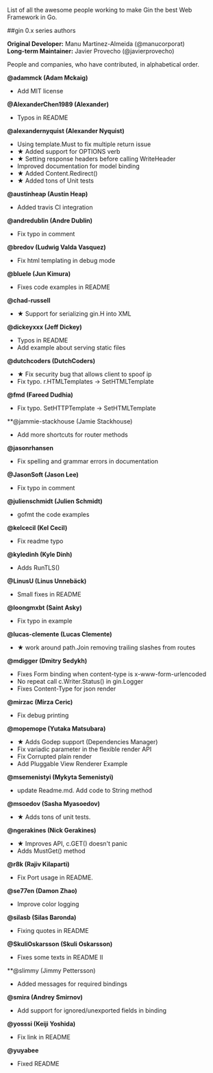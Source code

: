 List of all the awesome people working to make Gin the best Web Framework in Go.



##gin 0.x series authors

**Original Developer:**  Manu Martinez-Almeida (@manucorporat)  
**Long-term Maintainer:** Javier Provecho (@javierprovecho)

People and companies, who have contributed, in alphabetical order.

**@adammck (Adam Mckaig)**
- Add MIT license


**@AlexanderChen1989 (Alexander)**
- Typos in README


**@alexandernyquist (Alexander Nyquist)**
- Using template.Must to fix multiple return issue
- ★ Added support for OPTIONS verb
- ★ Setting response headers before calling WriteHeader
- Improved documentation for model binding
- ★ Added Content.Redirect()
- ★ Added tons of Unit tests


**@austinheap (Austin Heap)**
- Added travis CI integration


**@andredublin (Andre Dublin)**
- Fix typo in comment


**@bredov (Ludwig Valda Vasquez)**
- Fix html templating in debug mode


**@bluele (Jun Kimura)**
- Fixes code examples in README


**@chad-russell**
- ★ Support for serializing gin.H into XML


**@dickeyxxx (Jeff Dickey)**
- Typos in README
- Add example about serving static files


**@dutchcoders (DutchCoders)**
- ★ Fix security bug that allows client to spoof ip
- Fix typo. r.HTMLTemplates -> SetHTMLTemplate


**@fmd (Fareed Dudhia)**
- Fix typo. SetHTTPTemplate -> SetHTMLTemplate


**@jammie-stackhouse (Jamie Stackhouse)
- Add more shortcuts for router methods


**@jasonrhansen**
- Fix spelling and grammar errors in documentation


**@JasonSoft (Jason Lee)**
- Fix typo in comment


**@julienschmidt (Julien Schmidt)**
- gofmt the code examples


**@kelcecil (Kel Cecil)**
- Fix readme typo


**@kyledinh (Kyle Dinh)**
- Adds RunTLS()


**@LinusU (Linus Unnebäck)**
- Small fixes in README


**@loongmxbt (Saint Asky)**
- Fix typo in example


**@lucas-clemente (Lucas Clemente)**
- ★ work around path.Join removing trailing slashes from routes


**@mdigger (Dmitry Sedykh)**
- Fixes Form binding when content-type is x-www-form-urlencoded
- No repeat call c.Writer.Status() in gin.Logger
- Fixes Content-Type for json render


**@mirzac (Mirza Ceric)**
- Fix debug printing


**@mopemope (Yutaka Matsubara)**
- ★ Adds Godep support (Dependencies Manager)
- Fix variadic parameter in the flexible render API
- Fix Corrupted plain render
- Add Pluggable View Renderer Example
 

**@msemenistyi (Mykyta Semenistyi)**
- update Readme.md. Add code to String method


**@msoedov (Sasha Myasoedov)**
- ★ Adds tons of unit tests.


**@ngerakines (Nick Gerakines)**
- ★ Improves API, c.GET() doesn't panic
- Adds MustGet() method


**@r8k (Rajiv Kilaparti)**
- Fix Port usage in README.


**@se77en (Damon Zhao)**
- Improve color logging


**@silasb (Silas Baronda)**
- Fixing quotes in README


**@SkuliOskarsson (Skuli Oskarsson)**
- Fixes some texts in README II


**@slimmy (Jimmy Pettersson)
- Added messages for required bindings


**@smira (Andrey Smirnov)**
- Add support for ignored/unexported fields in binding


**@yosssi (Keiji Yoshida)**
- Fix link in README


**@yuyabee**
- Fixed README